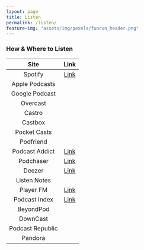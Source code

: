 ```yaml
---
layout: page
title: Listen
permalink: /listen/
feature-img: "assets/img/pexels/funrun_header.png"
---
```


### How & Where to Listen

|       Site       |                                   Link                                   |
| :--------------: | :----------------------------------------------------------------------: |
|     Spotify      |       [Link](https://open.spotify.com/show/1Tc78jY0jNdrzwMlGsSXm4)       |
|  Apple Podcasts  |
|  Google Podcast  |
|     Overcast     |
|      Castro      |
|     Castbox      |
|   Pocket Casts   |
|    Podfriend     |
|  Podcast Addict  |            [Link](https://podcastaddict.com/podcast/4284635)             |
|    Podchaser     | [Link](https://www.podchaser.com/podcasts/run-for-the-fun-of-it-5094182) |
|      Deezer      |              [Link](https://www.deezer.com/us/show/5754627)              |
|   Listen Notes   |
|    Player FM     |          [Link](https://player.fm/series/run-for-the-fun-of-it)          |
|  Podcast Index   |             [Link](https://podcastindex.org/podcast/6049352)             |
|    BeyondPod     |
|     DownCast     |
| Podcast Republic |
|     Pandora      |
